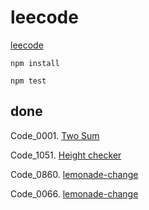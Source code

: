# leecode

[leecode](https://leetcode.com)


```shell
npm install
```



```shell
npm test
```

## done

Code_0001. [Two Sum](https://leetcode.com/problems/two-sum/)

Code_1051. [Height checker](https://leetcode.com/problems/height-checker/)

Code_0860. [lemonade-change](https://leetcode.com/problems/lemonade-change/)

Code_0066. [lemonade-change](https://leetcode.com/problems/plus-one/)

